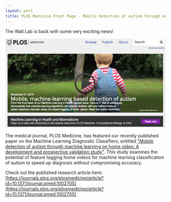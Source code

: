 ```yaml
---
layout: post
title: PLOS Medicine Front Page - Mobile detection of autism through machine learning on home video
---
```


The Wall Lab is back with some very exciting news!

![PLOS Medicine Front Page](/assets/images/news/plos.png)

The medical journal, PLOS Medicine, has featured our recently published paper on the Machine Learning Diagnostic Classifiers, entitled <a href = 'https://journals.plos.org/plosmedicine/article?id=10.1371/journal.pmed.1002705'>"Mobile detection of autism through machine learning on home video: A development and prospective validation study"</a>. This study examines the potential of feature tagging home videos for machine learning classification of autism to speed up diagnosis without compromising accuracy.

Check out the published research article here: [https://journals.plos.org/plosmedicine/article?id=10.1371/journal.pmed.1002705](https://journals.plos.org/plosmedicine/article?id=10.1371/journal.pmed.1002705)
